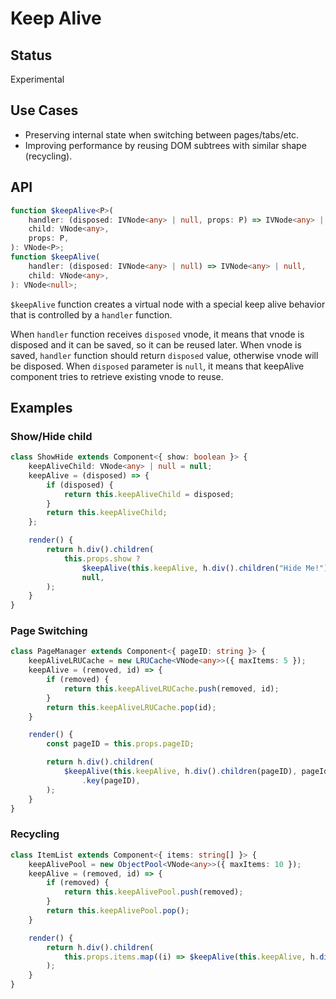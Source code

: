 # Keep Alive

## Status

Experimental

## Use Cases

- Preserving internal state when switching between pages/tabs/etc.
- Improving performance by reusing DOM subtrees with similar shape (recycling).

## API

```ts
function $keepAlive<P>(
    handler: (disposed: IVNode<any> | null, props: P) => IVNode<any> | null,
    child: VNode<any>,
    props: P,
): VNode<P>;
function $keepAlive(
    handler: (disposed: IVNode<any> | null) => IVNode<any> | null,
    child: VNode<any>,
): VNode<null>;
```

`$keepAlive` function creates a virtual node with a special keep alive behavior that is controlled by a
`handler` function.

When `handler` function receives `disposed` vnode, it means that vnode is disposed and it can be saved, so it can be
reused later. When vnode is saved, `handler` function should return `disposed` value, otherwise vnode
will be disposed. When `disposed` parameter is `null`, it means that keepAlive component tries to retrieve existing
vnode to reuse.

## Examples

### Show/Hide child

```ts
class ShowHide extends Component<{ show: boolean }> {
    keepAliveChild: VNode<any> | null = null;
    keepAlive = (disposed) => {
        if (disposed) {
            return this.keepAliveChild = disposed;
        }
        return this.keepAliveChild;
    };

    render() {
        return h.div().children(
            this.props.show ?
                $keepAlive(this.keepAlive, h.div().children("Hide Me!")) :
                null,
        );
    }
}
```

### Page Switching

```ts
class PageManager extends Component<{ pageID: string }> {
    keepAliveLRUCache = new LRUCache<VNode<any>>({ maxItems: 5 });
    keepAlive = (removed, id) => {
        if (removed) {
            return this.keepAliveLRUCache.push(removed, id);
        }
        return this.keepAliveLRUCache.pop(id);
    }

    render() {
        const pageID = this.props.pageID;

        return h.div().children(
            $keepAlive(this.keepAlive, h.div().children(pageID), pageId)
                .key(pageID),
        );
    }
}
```

### Recycling

```ts
class ItemList extends Component<{ items: string[] }> {
    keepAlivePool = new ObjectPool<VNode<any>>({ maxItems: 10 });
    keepAlive = (removed, id) => {
        if (removed) {
            return this.keepAlivePool.push(removed);
        }
        return this.keepAlivePool.pop();
    }

    render() {
        return h.div().children(
            this.props.items.map((i) => $keepAlive(this.keepAlive, h.div().children(i), i).key(i)),
        );
    }
}
```
